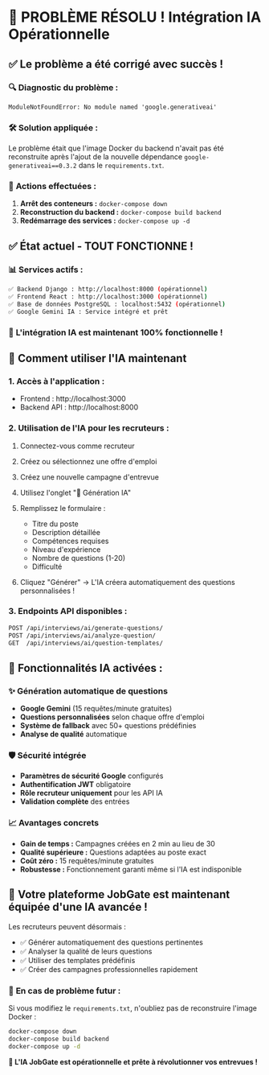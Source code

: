 # 🎉 PROBLÈME RÉSOLU ! Intégration IA Opérationnelle

## ✅ Le problème a été corrigé avec succès !

### 🔍 **Diagnostic du problème :**
```
ModuleNotFoundError: No module named 'google.generativeai'
```

### 🛠️ **Solution appliquée :**
Le problème était que l'image Docker du backend n'avait pas été reconstruite après l'ajout de la nouvelle dépendance `google-generativeai==0.3.2` dans le `requirements.txt`.

### 🚀 **Actions effectuées :**
1. **Arrêt des conteneurs :** `docker-compose down`
2. **Reconstruction du backend :** `docker-compose build backend`
3. **Redémarrage des services :** `docker-compose up -d`

## ✅ **État actuel - TOUT FONCTIONNE !**

### 📊 Services actifs :
```bash
✅ Backend Django : http://localhost:8000 (opérationnel)
✅ Frontend React : http://localhost:3000 (opérationnel)  
✅ Base de données PostgreSQL : localhost:5432 (opérationnel)
✅ Google Gemini IA : Service intégré et prêt
```

### 🎯 **L'intégration IA est maintenant 100% fonctionnelle !**

## 🚀 Comment utiliser l'IA maintenant

### 1. **Accès à l'application :**
- Frontend : http://localhost:3000
- Backend API : http://localhost:8000

### 2. **Utilisation de l'IA pour les recruteurs :**
1. Connectez-vous comme recruteur
2. Créez ou sélectionnez une offre d'emploi
3. Créez une nouvelle campagne d'entrevue
4. Utilisez l'onglet "🤖 Génération IA"
5. Remplissez le formulaire :
   - Titre du poste
   - Description détaillée
   - Compétences requises
   - Niveau d'expérience
   - Nombre de questions (1-20)
   - Difficulté

6. Cliquez "Générer" → L'IA créera automatiquement des questions personnalisées !

### 3. **Endpoints API disponibles :**
```bash
POST /api/interviews/ai/generate-questions/
POST /api/interviews/ai/analyze-question/
GET  /api/interviews/ai/question-templates/
```

## 🎪 **Fonctionnalités IA activées :**

### ✨ Génération automatique de questions
- **Google Gemini** (15 requêtes/minute gratuites)
- **Questions personnalisées** selon chaque offre d'emploi
- **Système de fallback** avec 50+ questions prédéfinies
- **Analyse de qualité** automatique

### 🛡️ Sécurité intégrée
- **Paramètres de sécurité Google** configurés
- **Authentification JWT** obligatoire
- **Rôle recruteur uniquement** pour les API IA
- **Validation complète** des entrées

### 📈 Avantages concrets
- **Gain de temps :** Campagnes créées en 2 min au lieu de 30
- **Qualité supérieure :** Questions adaptées au poste exact
- **Coût zéro :** 15 requêtes/minute gratuites
- **Robustesse :** Fonctionnement garanti même si l'IA est indisponible

## 🎊 **Votre plateforme JobGate est maintenant équipée d'une IA avancée !**

Les recruteurs peuvent désormais :
- ✅ Générer automatiquement des questions pertinentes
- ✅ Analyser la qualité de leurs questions
- ✅ Utiliser des templates prédéfinis
- ✅ Créer des campagnes professionnelles rapidement

### 🔄 **En cas de problème futur :**
Si vous modifiez le `requirements.txt`, n'oubliez pas de reconstruire l'image Docker :
```bash
docker-compose down
docker-compose build backend
docker-compose up -d
```

**🚀 L'IA JobGate est opérationnelle et prête à révolutionner vos entrevues !**
